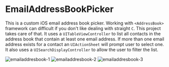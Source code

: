 EmailAddressBookPicker
======================
This is a custom iOS email address book picker. Working with `<AddressBook>` framework can difficult if you don't like dealing with straight `C`. This project takes care of that. It uses a `UITableViewController` to list all contacts in the address book that contain at least one email address. If more than one email address exists for a contact an `UIActionSheet` will prompt user to select one. It also uses a `UISearchDisplayController` to allow the user to filter the list.

![emailaddresbook-1](https://cloud.githubusercontent.com/assets/4623150/5428343/9233f1a4-8385-11e4-8228-36c8f12f79bf.png)
![emailaddresbook-2](https://cloud.githubusercontent.com/assets/4623150/5428344/93ddeca8-8385-11e4-9111-f8500f5f0ad7.png)
![emailaddresbook-3](https://cloud.githubusercontent.com/assets/4623150/5428345/97bad282-8385-11e4-80ac-37965d10e568.png)


